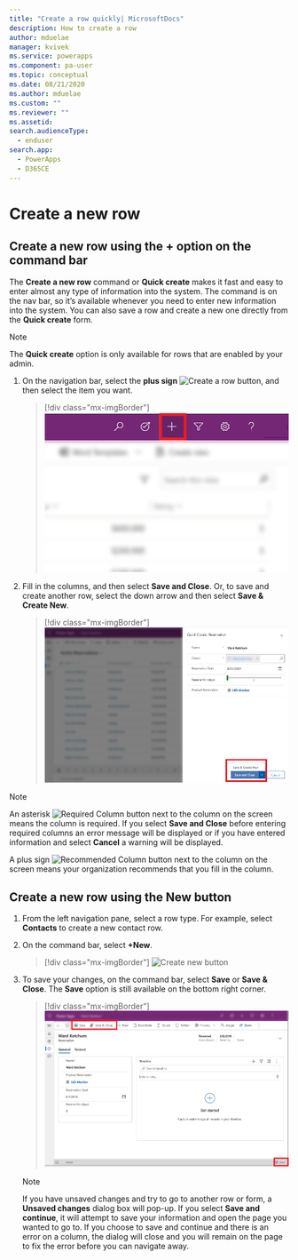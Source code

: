 ```yaml
---
title: "Create a row quickly| MicrosoftDocs"
description: How to create a row
author: mduelae
manager: kvivek
ms.service: powerapps
ms.component: pa-user
ms.topic: conceptual
ms.date: 08/21/2020
ms.author: mduelae
ms.custom: ""
ms.reviewer: ""
ms.assetid: 
search.audienceType: 
  - enduser
search.app: 
  - PowerApps
  - D365CE
---
```

# Create a new row

## Create a new row using the + option on the command bar

The **Create a new row** command or **Quick create** makes it fast and easy to enter almost any type of information into the system. The command is on the nav bar, so it’s available whenever you need to enter new information into the system. You can also save a row and create a new one directly from the **Quick create** form.

> [!NOTE]
> The **Quick create** option is only available for rows that are enabled by your admin.
    
1. On the navigation bar, select the **plus sign** ![Create a row button](media/create-row-button.png "Create a row button"), and then select the item you want.  

    > [!div class="mx-imgBorder"] 
    > ![Create a row](media/newrecord1.png "Create a row")
  
2.  Fill in the columns, and then select **Save and Close**. Or, to save and create another row, select the down arrow and then select  **Save & Create New**.

     > [!div class="mx-imgBorder"] 
     > ![Save a row](media/quick_create.png "Save a row")
  
> [!NOTE]
> An asterisk ![Required Column button](media/required-field-button.png "Required Column button") next to the column on the screen means the column is required. If you select **Save and Close** before entering required columns an error message will be displayed or if you have entered information and select **Cancel** a warning will be displayed.
>   
> A plus sign ![Recommended Column button](media/recommended-field-button.png "Recommended Column button") next to the column on the screen means your organization recommends that you fill in the column.  


## Create a new row using the New button 

1. From the left navigation pane, select a row type. For example, select **Contacts** to create a new contact row.
2. On the command bar, select **+New**.

    > [!div class="mx-imgBorder"] 
    > ![Create new button](media/newrecord2.png "Create new button")
  
3. To save your changes, on the command bar, select **Save** or **Save & Close**. The **Save** option is still available on the bottom right corner.

    > [!div class="mx-imgBorder"] 
    > ![Save option on a row](media/saveoptionalwaysvisible.png "Save option on a row")

   > [!NOTE]
   > If you have unsaved changes and try to go to another row or form, a **Unsaved changes** dialog box will pop-up. If you select **Save and continue**, it will attempt to save your information and open the page you wanted to go to. If you choose to save and continue and there is an error on a column, the dialog will close and you will remain on the page to fix the error before you can navigate away.

 


